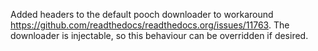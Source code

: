 Added headers to the default pooch downloader to workaround https://github.com/readthedocs/readthedocs.org/issues/11763.
The downloader is injectable, so this behaviour can be overridden if desired.
